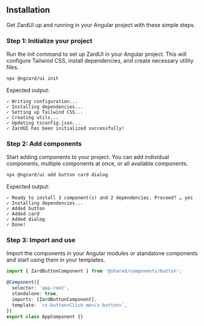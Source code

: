 ## Installation

Get ZardUI up and running in your Angular project with these simple steps.

### Step 1: Initialize your project

Run the init command to set up ZardUI in your Angular project. This will configure Tailwind CSS, install dependencies, and create necessary utility files.

```bash title="Terminal" copyButton
npx @ngzard/ui init
```

Expected output:
```
✓ Writing configuration...
✓ Installing dependencies...
✓ Setting up Tailwind CSS...
✓ Creating utils...
✓ Updating tsconfig.json...
✓ ZardUI has been initialized successfully!
```

### Step 2: Add components

Start adding components to your project. You can add individual components, multiple components at once, or all available components.

```bash title="Terminal" copyButton
npx @ngzard/ui add button card dialog
```

Expected output:
```
✓ Ready to install 3 component(s) and 2 dependencies. Proceed? … yes
✓ Installing dependencies...
✓ Added button
✓ Added card
✓ Added dialog
✓ Done!
```

### Step 3: Import and use

Import the components in your Angular modules or standalone components and start using them in your templates.

```typescript title="app.component.ts" copyButton
import { ZardButtonComponent } from '@shared/components/button';

@Component({
  selector: 'app-root',
  standalone: true,
  imports: [ZardButtonComponent],
  template: `<z-button>Click me</z-button>`,
})
export class AppComponent {}
```